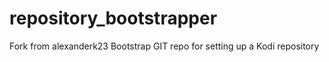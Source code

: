 # repository_bootstrapper

Fork from alexanderk23 Bootstrap GIT repo for setting up a Kodi repository
